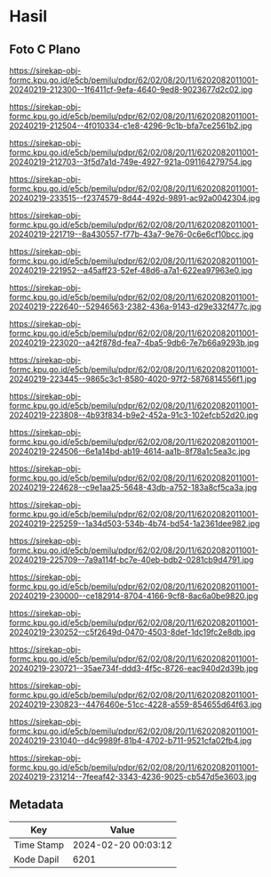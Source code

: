 # Hasil

## Foto C Plano

https://sirekap-obj-formc.kpu.go.id/e5cb/pemilu/pdpr/62/02/08/20/11/6202082011001-20240219-212300--1f6411cf-9efa-4640-9ed8-9023677d2c02.jpg

https://sirekap-obj-formc.kpu.go.id/e5cb/pemilu/pdpr/62/02/08/20/11/6202082011001-20240219-212504--4f010334-c1e8-4296-9c1b-bfa7ce2561b2.jpg

https://sirekap-obj-formc.kpu.go.id/e5cb/pemilu/pdpr/62/02/08/20/11/6202082011001-20240219-212703--3f5d7a1d-749e-4927-921a-091164279754.jpg

https://sirekap-obj-formc.kpu.go.id/e5cb/pemilu/pdpr/62/02/08/20/11/6202082011001-20240219-233515--f2374579-8d44-492d-9891-ac92a0042304.jpg

https://sirekap-obj-formc.kpu.go.id/e5cb/pemilu/pdpr/62/02/08/20/11/6202082011001-20240219-221719--8a430557-f77b-43a7-9e76-0c6e6cf10bcc.jpg

https://sirekap-obj-formc.kpu.go.id/e5cb/pemilu/pdpr/62/02/08/20/11/6202082011001-20240219-221952--a45aff23-52ef-48d6-a7a1-622ea97963e0.jpg

https://sirekap-obj-formc.kpu.go.id/e5cb/pemilu/pdpr/62/02/08/20/11/6202082011001-20240219-222640--52946563-2382-436a-9143-d29e332f477c.jpg

https://sirekap-obj-formc.kpu.go.id/e5cb/pemilu/pdpr/62/02/08/20/11/6202082011001-20240219-223020--a42f878d-fea7-4ba5-9db6-7e7b66a9293b.jpg

https://sirekap-obj-formc.kpu.go.id/e5cb/pemilu/pdpr/62/02/08/20/11/6202082011001-20240219-223445--9865c3c1-8580-4020-97f2-5876814556f1.jpg

https://sirekap-obj-formc.kpu.go.id/e5cb/pemilu/pdpr/62/02/08/20/11/6202082011001-20240219-223808--4b93f834-b9e2-452a-91c3-102efcb52d20.jpg

https://sirekap-obj-formc.kpu.go.id/e5cb/pemilu/pdpr/62/02/08/20/11/6202082011001-20240219-224506--6e1a14bd-ab19-4614-aa1b-8f78a1c5ea3c.jpg

https://sirekap-obj-formc.kpu.go.id/e5cb/pemilu/pdpr/62/02/08/20/11/6202082011001-20240219-224628--c9e1aa25-5648-43db-a752-183a8cf5ca3a.jpg

https://sirekap-obj-formc.kpu.go.id/e5cb/pemilu/pdpr/62/02/08/20/11/6202082011001-20240219-225259--1a34d503-534b-4b74-bd54-1a2361dee982.jpg

https://sirekap-obj-formc.kpu.go.id/e5cb/pemilu/pdpr/62/02/08/20/11/6202082011001-20240219-225709--7a9a114f-bc7e-40eb-bdb2-0281cb9d4791.jpg

https://sirekap-obj-formc.kpu.go.id/e5cb/pemilu/pdpr/62/02/08/20/11/6202082011001-20240219-230000--ce182914-8704-4166-9cf8-8ac6a0be9820.jpg

https://sirekap-obj-formc.kpu.go.id/e5cb/pemilu/pdpr/62/02/08/20/11/6202082011001-20240219-230252--c5f2649d-0470-4503-8def-1dc19fc2e8db.jpg

https://sirekap-obj-formc.kpu.go.id/e5cb/pemilu/pdpr/62/02/08/20/11/6202082011001-20240219-230721--35ae734f-ddd3-4f5c-8726-eac940d2d39b.jpg

https://sirekap-obj-formc.kpu.go.id/e5cb/pemilu/pdpr/62/02/08/20/11/6202082011001-20240219-230823--4476460e-51cc-4228-a559-854655d64f63.jpg

https://sirekap-obj-formc.kpu.go.id/e5cb/pemilu/pdpr/62/02/08/20/11/6202082011001-20240219-231040--d4c9989f-81b4-4702-b711-9521cfa02fb4.jpg

https://sirekap-obj-formc.kpu.go.id/e5cb/pemilu/pdpr/62/02/08/20/11/6202082011001-20240219-231214--7feeaf42-3343-4236-9025-cb547d5e3603.jpg


## Metadata

| Key        | Value               |
| ---------- | ------------------- |
| Time Stamp | 2024-02-20 00:03:12 |
| Kode Dapil | 6201                |



